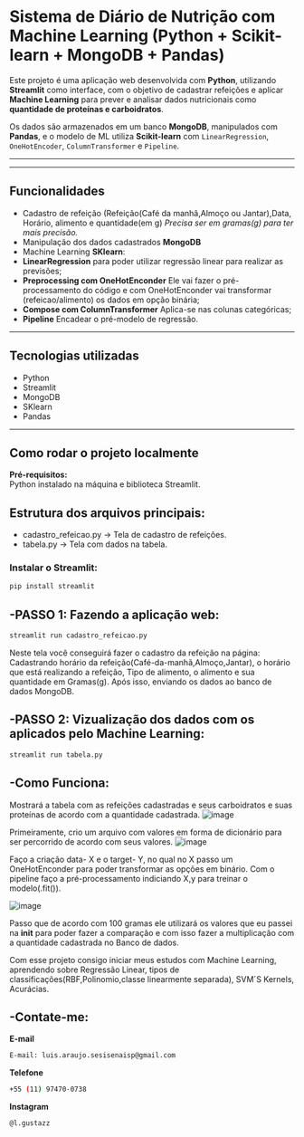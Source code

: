 # Sistema de Diário de Nutrição com Machine Learning (Python + Scikit-learn + MongoDB + Pandas)

Este projeto é uma aplicação web desenvolvida com **Python**, utilizando **Streamlit** como interface, com o objetivo de cadastrar refeições e aplicar **Machine Learning** para prever e analisar dados nutricionais como **quantidade de proteínas e carboidratos**.

Os dados são armazenados em um banco **MongoDB**, manipulados com **Pandas**, e o modelo de ML utiliza **Scikit-learn** com `LinearRegression`, `OneHotEncoder`, `ColumnTransformer` e `Pipeline`.

---


---

##  Funcionalidades

- Cadastro de refeição (Refeição(Café da manhâ,Almoço ou Jantar),Data, Horário, alimento e quantidade(em g) *Precisa ser em gramas(g) para ter mais precisão.*
- Manipulação dos dados cadastrados **MongoDB**
- Machine Learning **SKlearn**:
- **LinearRegression** para poder utilizar regressão linear para realizar as previsões;
- **Preprocessing com OneHotEnconder** Ele vai fazer o pré-processamento do código e com OneHotEnconder vai transformar (refeicao/alimento) os dados em opção binária;
- **Compose com ColumnTransformer** Aplica-se nas colunas categóricas;
- **Pipeline** Encadear o pré-modelo de regressão.


---

##  Tecnologias utilizadas

- Python
- Streamlit
- MongoDB
- SKlearn
- Pandas


---

## Como rodar o projeto localmente

**Pré-requisitos:**  
Python instalado na máquina e biblioteca Streamlit.
## **Estrutura dos arquivos principais:**
 - cadastro_refeicao.py -> Tela de cadastro de refeições.
 - tabela.py -> Tela com dados na tabela.





### Instalar o Streamlit:

```bash
pip install streamlit
```

## -PASSO 1: Fazendo a aplicação web:
```bash
streamlit run cadastro_refeicao.py
```
Neste tela você conseguirá fazer o cadastro da refeição na página: Cadastrando horário da refeição(Café-da-manhã,Almoço,Jantar), o horário que está realizando a refeição, Tipo de alimento, o alimento e sua quantidade em Gramas(g). Após isso, enviando os dados ao banco de dados MongoDB.

## -PASSO 2: Vizualização dos dados com os aplicados pelo Machine Learning:


```bash
streamlit run tabela.py
```
## -Como Funciona:


Mostrará a tabela com as refeições cadastradas e seus carboidratos e suas proteínas de acordo com a quantidade cadastrada.
![image](https://github.com/user-attachments/assets/eb8d85b1-c510-47df-9916-03c4b9a34fad)

Primeiramente, crio um arquivo com valores em forma de dicionário para ser percorrido de acordo com seus valores.
![image](https://github.com/user-attachments/assets/d98fce1f-456b-46fd-8cb2-0c5ff77e413c)

Faço a criação data- X e o target- Y, no qual no X passo um OneHotEnconder para poder transformar as opções em binário. Com o pipeline faço a pré-processamento indiciando X,y para treinar o modelo(.fit()).

![image](https://github.com/user-attachments/assets/8ac41514-b882-4bfe-a325-8d7a6b96e247)

Passo que de acordo com 100 gramas ele utilizará os valores que eu passei na __init__ para poder fazer a comparação e com isso fazer a multiplicação com a quantidade cadastrada no Banco de dados.

Com esse projeto consigo iniciar meus estudos com Machine Learning, aprendendo sobre Regressão Linear, tipos de classificações(RBF,Polinomio,classe linearmente separada), SVM´S Kernels, Acurácias.

## -Contate-me:

**E-mail**
```bash
E-mail: luis.araujo.sesisenaisp@gmail.com
````
**Telefone**
```bash
+55 (11) 97470-0738
```
**Instagram**
```bash
@l.gustazz
```







